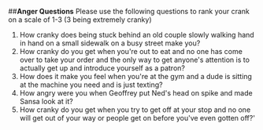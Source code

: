 ##**Anger Questions**
Please use the following questions to rank your crank on a scale of 1-3 (3 being extremely cranky)
1. How cranky does being stuck behind an old couple slowly walking hand in hand on a small sidewalk on a busy street make you?
2. How cranky do you get when you're out to eat and no one has come over to take your order and the only way to get anyone's attention is to actually get up and introduce yourself as a patron?
3. How does it make you feel when you're at the gym and a dude is sitting at the machine you need and is just texting?
4. How angry were you when Geoffrey put Ned's head on spike and made Sansa look at it?
5. How cranky do you get when you try to get off at your stop and no one will get out of your way or people get on before you've even gotten off?'

